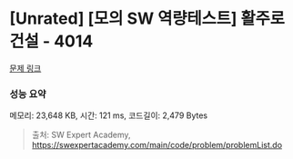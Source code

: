 # [Unrated] [모의 SW 역량테스트] 활주로 건설 - 4014 

[문제 링크](https://swexpertacademy.com/main/code/problem/problemDetail.do?contestProbId=AWIeW7FakkUDFAVH) 

### 성능 요약

메모리: 23,648 KB, 시간: 121 ms, 코드길이: 2,479 Bytes



> 출처: SW Expert Academy, https://swexpertacademy.com/main/code/problem/problemList.do